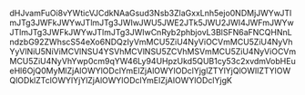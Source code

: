 dHJvamFuOi8vYWticVJCdkNAaGsud3Nsb3ZlaGxxLnh5ejo0NDMjJWYwJTlmJTg3JWFkJWYwJTlmJTg3JWIwJWU5JWE2JTk5JWU2JWI4JWFmJWYwJTlmJTg3JWFkJWYwJTlmJTg3JWIwCnRyb2phbjovL3BlSFN6aFNCQHNnLndzbG92ZWhscS54eXo6NDQzIyVmMCU5ZiU4NyViOCVmMCU5ZiU4NyVhYyVlNiU5NiViMCVlNSU4YSVhMCVlNSU5ZCVhMSVmMCU5ZiU4NyViOCVmMCU5ZiU4NyVhYwp0cm9qYW46Ly94UHpzUkd5QUB1cy53c2xvdmVobHEueHl6OjQ0MyMlZjAlOWYlODclYmElZjAlOWYlODclYjglZTYlYjQlOWIlZTYlOWQlODklZTclOWYlYjYlZjAlOWYlODclYmElZjAlOWYlODclYjgK
